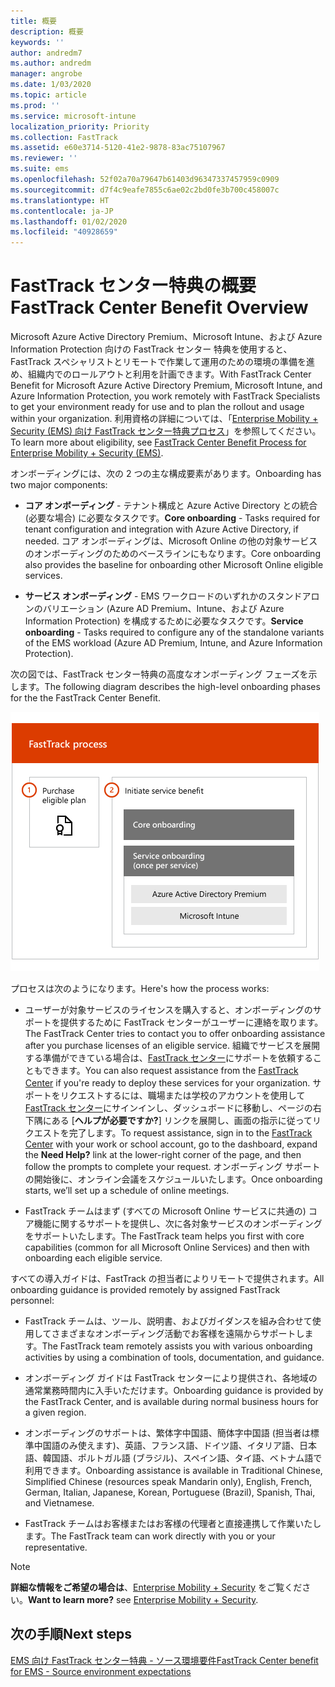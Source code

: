 ```yaml
---
title: 概要
description: 概要
keywords: ''
author: andredm7
ms.author: andredm
manager: angrobe
ms.date: 1/03/2020
ms.topic: article
ms.prod: ''
ms.service: microsoft-intune
localization_priority: Priority
ms.collection: FastTrack
ms.assetid: e60e3714-5120-41e2-9878-83ac75107967
ms.reviewer: ''
ms.suite: ems
ms.openlocfilehash: 52f02a70a79647b61403d96347337457959c0909
ms.sourcegitcommit: d7f4c9eafe7855c6ae02c2bd0fe3b700c458007c
ms.translationtype: HT
ms.contentlocale: ja-JP
ms.lasthandoff: 01/02/2020
ms.locfileid: "40928659"
---
```

# <a name="fasttrack-center-benefit-overview"></a><span data-ttu-id="17e16-103">FastTrack センター特典の概要</span><span class="sxs-lookup"><span data-stu-id="17e16-103">FastTrack Center Benefit Overview</span></span>

<span data-ttu-id="17e16-104">Microsoft Azure Active Directory Premium、Microsoft Intune、および Azure Information Protection 向けの FastTrack センター 特典を使用すると、FastTrack スペシャリストとリモートで作業して運用のための環境の準備を進め、組織内でのロールアウトと利用を計画できます。</span><span class="sxs-lookup"><span data-stu-id="17e16-104">With FastTrack Center Benefit for Microsoft Azure Active Directory Premium, Microsoft Intune, and Azure Information Protection, you work remotely with FastTrack Specialists to get your environment ready for use and to plan the rollout and usage within your organization.</span></span> <span data-ttu-id="17e16-105">利用資格の詳細については、「[Enterprise Mobility + Security (EMS) 向け FastTrack センター特典プロセス](EMS-fasttrack-process.md)」を参照してください。</span><span class="sxs-lookup"><span data-stu-id="17e16-105">To learn more about eligibility, see [FastTrack Center Benefit Process for Enterprise Mobility + Security (EMS)](EMS-fasttrack-process.md).</span></span>

<span data-ttu-id="17e16-106">オンボーディングには、次の 2 つの主な構成要素があります。</span><span class="sxs-lookup"><span data-stu-id="17e16-106">Onboarding has two major components:</span></span>

-   <span data-ttu-id="17e16-107">**コア オンボーディング** - テナント構成と Azure Active Directory との統合 (必要な場合) に必要なタスクです。</span><span class="sxs-lookup"><span data-stu-id="17e16-107">**Core onboarding** - Tasks required for tenant configuration and integration with Azure Active Directory, if needed.</span></span> <span data-ttu-id="17e16-108">コア オンボーディングは、Microsoft Online の他の対象サービスのオンボーディングのためのベースラインにもなります。</span><span class="sxs-lookup"><span data-stu-id="17e16-108">Core onboarding also provides the baseline for onboarding other Microsoft Online eligible services.</span></span>

-   <span data-ttu-id="17e16-109">**サービス オンボーディング** - EMS ワークロードのいずれかのスタンドアロンのバリエーション (Azure AD Premium、Intune、および Azure Information Protection) を構成するために必要なタスクです。</span><span class="sxs-lookup"><span data-stu-id="17e16-109">**Service onboarding** - Tasks required to configure any of the standalone variants of the EMS workload (Azure AD Premium, Intune, and Azure Information Protection).</span></span>

<span data-ttu-id="17e16-110">次の図では、FastTrack センター特典の高度なオンボーディング フェーズを示します。</span><span class="sxs-lookup"><span data-stu-id="17e16-110">The following diagram describes the high-level onboarding phases for the the FastTrack Center Benefit.</span></span>

![FastTrack センター特典の利用のための高度なオンボーディング フェーズ](./media/ft-onboarding-process.png)

<span data-ttu-id="17e16-112">プロセスは次のようになります。</span><span class="sxs-lookup"><span data-stu-id="17e16-112">Here's how the process works:</span></span>

- <span data-ttu-id="17e16-113">ユーザーが対象サービスのライセンスを購入すると、オンボーディングのサポートを提供するために FastTrack センターがユーザーに連絡を取ります。</span><span class="sxs-lookup"><span data-stu-id="17e16-113">The FastTrack Center tries to contact you to offer onboarding assistance after you purchase licenses of an eligible service.</span></span> <span data-ttu-id="17e16-114">組織でサービスを展開する準備ができている場合は、[FastTrack センター](https://go.microsoft.com/fwlink/?linkid=780698)にサポートを依頼することもできます。</span><span class="sxs-lookup"><span data-stu-id="17e16-114">You can also request assistance from the [FastTrack Center](https://go.microsoft.com/fwlink/?linkid=780698) if you're ready to deploy these services for your organization.</span></span> <span data-ttu-id="17e16-115">サポートをリクエストするには、職場または学校のアカウントを使用して[ FastTrack センター](https://go.microsoft.com/fwlink/?linkid=780698)にサインインし、ダッシュボードに移動し、ページの右下隅にある [**ヘルプが必要ですか?**] リンクを展開し、画面の指示に従ってリクエストを完了します。</span><span class="sxs-lookup"><span data-stu-id="17e16-115">To request assistance, sign in to the [FastTrack Center](https://go.microsoft.com/fwlink/?linkid=780698) with your work or school account, go to the dashboard, expand the **Need Help?** link at the lower-right corner of the page, and then follow the prompts to complete your request.</span></span> <span data-ttu-id="17e16-116">オンボーディング サポートの開始後に、オンライン会議をスケジュールいたします。</span><span class="sxs-lookup"><span data-stu-id="17e16-116">Once onboarding starts, we’ll set up a schedule of online meetings.</span></span>

-   <span data-ttu-id="17e16-117">FastTrack チームはまず (すべての Microsoft Online サービスに共通の) コア機能に関するサポートを提供し、次に各対象サービスのオンボーディングをサポートいたします。</span><span class="sxs-lookup"><span data-stu-id="17e16-117">The FastTrack team helps you first with core capabilities (common for all Microsoft Online Services) and then with onboarding each eligible service.</span></span>

<span data-ttu-id="17e16-118">すべての導入ガイドは、FastTrack の担当者によりリモートで提供されます。</span><span class="sxs-lookup"><span data-stu-id="17e16-118">All onboarding guidance is provided remotely by assigned FastTrack personnel:</span></span>

-   <span data-ttu-id="17e16-119">FastTrack チームは、ツール、説明書、およびガイダンスを組み合わせて使用してさまざまなオンボーディング活動でお客様を遠隔からサポートします。</span><span class="sxs-lookup"><span data-stu-id="17e16-119">The FastTrack team remotely assists you with various onboarding activities by using a combination of tools, documentation, and guidance.</span></span>

-   <span data-ttu-id="17e16-120">オンボーディング ガイドは FastTrack センターにより提供され、各地域の通常業務時間内に入手いただけます。</span><span class="sxs-lookup"><span data-stu-id="17e16-120">Onboarding guidance is provided by the FastTrack Center, and is available during normal business hours for a given region.</span></span>

-   <span data-ttu-id="17e16-121">オンボーディングのサポートは、繁体字中国語、簡体字中国語 (担当者は標準中国語のみ使えます)、英語、フランス語、ドイツ語、イタリア語、日本語、韓国語、ポルトガル語 (ブラジル)、スペイン語、タイ語、ベトナム語で利用できます。</span><span class="sxs-lookup"><span data-stu-id="17e16-121">Onboarding assistance is available in Traditional Chinese, Simplified Chinese (resources speak Mandarin only), English, French, German, Italian, Japanese, Korean, Portuguese (Brazil), Spanish, Thai, and Vietnamese.</span></span>

-   <span data-ttu-id="17e16-122">FastTrack チームはお客様またはお客様の代理者と直接連携して作業いたします。</span><span class="sxs-lookup"><span data-stu-id="17e16-122">The FastTrack team can work directly with you or your representative.</span></span>

> [!NOTE]
> <span data-ttu-id="17e16-123">**詳細な情報をご希望の場合は**、[Enterprise Mobility + Security](https://www.microsoft.com/cloud-platform/enterprise-mobility) をご覧ください。</span><span class="sxs-lookup"><span data-stu-id="17e16-123">**Want to learn more?** see [Enterprise Mobility + Security](https://www.microsoft.com/cloud-platform/enterprise-mobility).</span></span>

## <a name="next-steps"></a><span data-ttu-id="17e16-124">次の手順</span><span class="sxs-lookup"><span data-stu-id="17e16-124">Next steps</span></span>

[<span data-ttu-id="17e16-125">EMS 向け FastTrack センター特典 - ソース環境要件</span><span class="sxs-lookup"><span data-stu-id="17e16-125">FastTrack Center benefit for EMS - Source environment expectations</span></span>](EMS-source-environment-expectations.md)
